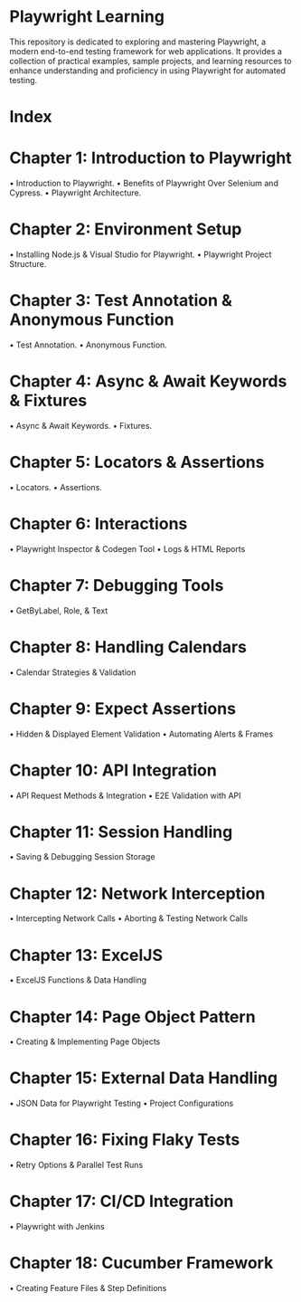 
# Playwright Learning
This repository is dedicated to exploring and mastering Playwright, a modern end-to-end testing framework for web applications. It provides a collection of practical examples, sample projects, and learning resources to enhance understanding and proficiency in using Playwright for automated testing.

# Index
# Chapter 1: Introduction to Playwright
•	Introduction to Playwright.
•	Benefits of Playwright Over Selenium and Cypress.
•	Playwright Architecture.
# Chapter 2: Environment Setup
•	Installing Node.js & Visual Studio for Playwright.
•	Playwright Project Structure.
# Chapter 3: Test Annotation & Anonymous Function
•	Test Annotation.
•	Anonymous Function.
# Chapter 4: Async  & Await Keywords & Fixtures
•	Async & Await Keywords.
•	Fixtures.
# Chapter 5: Locators & Assertions
•   Locators. 
•   Assertions.
# Chapter 6: Interactions
•	Playwright Inspector & Codegen Tool
•	Logs & HTML Reports
# Chapter 7: Debugging Tools
•	GetByLabel, Role, & Text
# Chapter 8: Handling Calendars
•	Calendar Strategies & Validation
# Chapter 9: Expect Assertions
•	Hidden & Displayed Element Validation
•	Automating Alerts & Frames
# Chapter 10: API Integration
•	API Request Methods & Integration
•	E2E Validation with API
# Chapter 11: Session Handling
•	Saving & Debugging Session Storage
# Chapter 12: Network Interception
•	Intercepting Network Calls
•	Aborting & Testing Network Calls
# Chapter 13: ExcelJS
•	ExcelJS Functions & Data Handling
# Chapter 14: Page Object Pattern
•	Creating & Implementing Page Objects
# Chapter 15: External Data Handling
•	JSON Data for Playwright Testing
•	Project Configurations
# Chapter 16: Fixing Flaky Tests
•	Retry Options & Parallel Test Runs
# Chapter 17: CI/CD Integration
•	Playwright with Jenkins
# Chapter 18: Cucumber Framework
•	Creating Feature Files & Step Definitions

